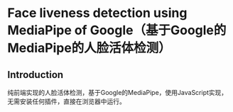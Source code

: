 # Face liveness detection using MediaPipe of Google（基于Google的MediaPipe的人脸活体检测）
## Introduction
纯前端实现的人脸活体检测，基于Google的MediaPipe，使用JavaScript实现，无需安装任何插件，直接在浏览器中运行。
